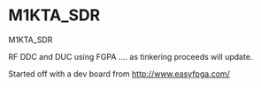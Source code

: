 M1KTA_SDR
=========

M1KTA_SDR

RF DDC and DUC using FGPA .... as tinkering proceeds will update.

Started off with a dev board from http://www.easyfpga.com/



